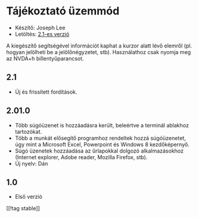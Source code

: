 # Tájékoztató üzemmód #

* Készítő: Joseph Lee
* Letöltés: [2.1-es verzió][1]

A kiegészítő segítségével információt kaphat a kurzor alatt lévő elemről
(pl. hogyan jelölheti be a jelölőnégyzetet, stb). Használathoz csak nyomja
meg az NVDA+h billentyűparancsot.

## 2.1 ##

* Új és frissített fordítások.


## 2.01.0 ##

* Több súgóüzenet is hozzáadásra került, beleértve a terminál ablakhoz
  tartozókat.
* Több a munkát elősegítő programhoz rendeltek hozzá súgóüzenetet, úgy mint
  a Microsoft Excel, Powerpoint és Windows 8 kezdőképernyő.
* Súgó üzenetek hozzáadása az űrlapokkal dolgozó alkalmazásokhoz (Internet
  explorer, Adobe reader, Mozilla Firefox, stb).
* Új nyelv: Dán


## 1.0 ##

* Első verzió

[[!tag stable]]

[1]: http://addons.nvda-project.org/files/get.php?file=cua
